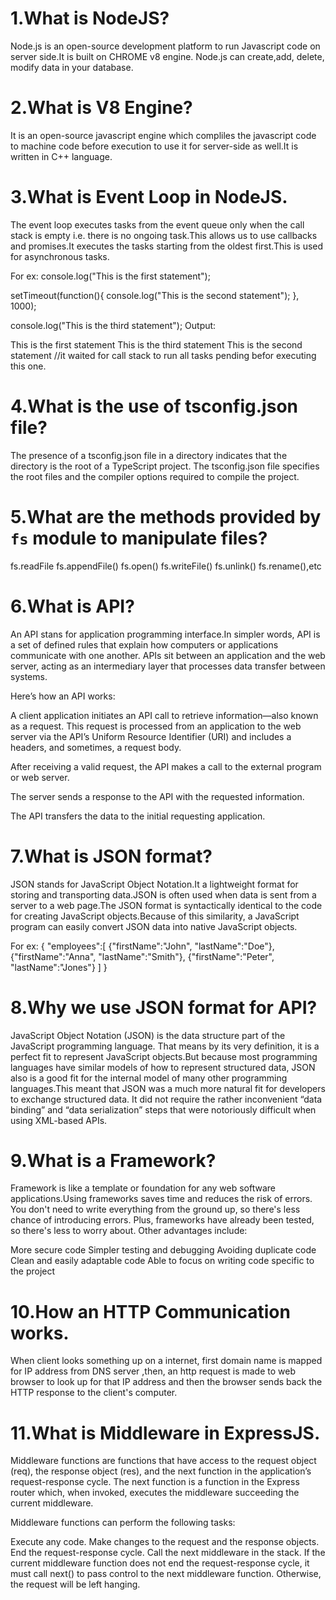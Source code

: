 # 1.What is NodeJS?
  Node.js is an open-source development platform to run Javascript code on server side.It is built on CHROME v8 engine.
  Node.js can create,add, delete, modify data in your database.

# 2.What is V8 Engine?
It is an open-source javascript engine which compliles the javascript code to machine code before execution  to use it for server-side as well.It is written in C++ language.

# 3.What is Event Loop in NodeJS.
The event loop executes tasks from the event queue only when the call stack is empty i.e. there is no ongoing task.This allows us to use callbacks and promises.It executes the tasks starting from the oldest first.This is used for asynchronous tasks.

For ex:
console.log("This is the first statement");
   
setTimeout(function(){
    console.log("This is the second statement");
}, 1000);
   
console.log("This is the third statement"); 
Output:

This is the first statement
This is the third statement
This is the second statement //it waited for call stack to run all tasks pending befor executing this one.

# 4.What is the use of tsconfig.json file?
The presence of a tsconfig.json file in a directory indicates that the directory is the root of a TypeScript project. The tsconfig.json file specifies the root files and the compiler options required to compile the project.

# 5.What are the methods provided by `fs` module to manipulate files?
fs.readFile 
fs.appendFile()
fs.open()
fs.writeFile()
fs.unlink() 
fs.rename(),etc

# 6.What is API?
An API stans for application programming interface.In simpler words, API is a set of defined rules that explain how computers or applications communicate with one another. APIs sit between an application and the web server, acting as an intermediary layer that processes data transfer between systems.

Here’s how an API works:

A client application initiates an API call to retrieve information—also known as a request. This request is processed from an application to the web server via the API’s Uniform Resource Identifier (URI) and includes a headers, and sometimes, a request body.

After receiving a valid request, the API makes a call to the external program or web server.

The server sends a response to the API with the requested information.

The API transfers the data to the initial requesting application.

# 7.What is JSON format?
JSON stands for JavaScript Object Notation.It a lightweight format for storing and transporting data.JSON is often used when data is sent from a server to a web page.The JSON format is syntactically identical to the code for creating JavaScript objects.Because of this similarity, a JavaScript program can easily convert JSON data into native JavaScript objects.

For ex:
{
"employees":[
    {"firstName":"John", "lastName":"Doe"},
    {"firstName":"Anna", "lastName":"Smith"},
    {"firstName":"Peter", "lastName":"Jones"}
]
}

# 8.Why we use JSON format for API?
JavaScript Object Notation (JSON) is the data structure part of the JavaScript programming language. That means by its very definition, it is a perfect fit to represent JavaScript objects.But because most programming languages have similar models of how to represent structured data, JSON also is a good fit for the internal model of many other programming languages.This meant that JSON was a much more natural fit for developers to exchange structured data. It did not require the rather inconvenient “data binding” and “data serialization” steps that were notoriously difficult when using XML-based APIs.

# 9.What is a Framework?
Framework is like a template or foundation for any web software applications.Using frameworks saves time and reduces the risk of errors. You don't need to write everything from the ground up, so there's less chance of introducing errors. Plus, frameworks have already been tested, so there's less to worry about. Other advantages include:

More secure code
Simpler testing and debugging
Avoiding duplicate code
Clean and easily adaptable code
Able to focus on writing code specific to the project

# 10.How an HTTP Communication works.
When client looks something up on a internet, first domain name is mapped for IP address from DNS server ,then, an http request is made to web browser to look up for that IP address and then the browser sends back the HTTP response to the client's computer. 

# 11.What is Middleware in ExpressJS.
Middleware functions are functions that have access to the request object (req), the response object (res), and the next function in the application’s request-response cycle. The next function is a function in the Express router which, when invoked, executes the middleware succeeding the current middleware.

Middleware functions can perform the following tasks:

Execute any code.
Make changes to the request and the response objects.
End the request-response cycle.
Call the next middleware in the stack.
If the current middleware function does not end the request-response cycle, it must call next() to pass control to the next middleware function. Otherwise, the request will be left hanging.